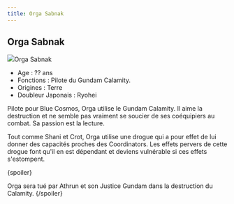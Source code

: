 ```yaml
---
title: Orga Sabnak
---
```


Orga Sabnak
-----------

![](/images/stories/saga/gundamseed/images/orga/orga.jpg)Orga Sabnak   
- Age : ?? ans   
- Fonctions : Pilote du Gundam Calamity.   
- Origines : Terre   
- Doubleur Japonais : Ryohei


Pilote pour Blue Cosmos, Orga utilise le Gundam Calamity. Il aime la destruction et ne semble pas vraiment se soucier de ses coéquipiers au combat. Sa passion est la lecture.


Tout comme Shani et Crot, Orga utilise une drogue qui a pour effet de lui donner des capacités proches des Coordinators. Les effets pervers de cette drogue font qu'il en est dépendant et deviens vulnérable si ces effets s'estompent.



{spoiler}
  
  
Orga sera tué par Athrun et son Justice Gundam dans la destruction du Calamity.
{/spoiler}
